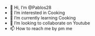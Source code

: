 - 👋 Hi, I’m @Pablos28
- 👀 I’m interested in Cooking
- 🌱 I’m currently learning Cooking
- 💞️ I’m looking to collaborate on Youtube
- 📫 How to reach me by pm me

<!---
Pablos28/Pablos28 is a ✨ special ✨ repository because its `README.md` (this file) appears on your GitHub profile.
You can click the Preview link to take a look at your changes.
--->
